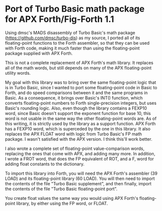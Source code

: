 # Port of Turbo Basic math package for APX Forth/Fig-Forth 1.1

Using dmsc's MADS disassembly of Turbo Basic's math package (https://github.com/dmsc/turbo-dis) as my source, I ported all of
its floating-point functions to the Forth assembler, so that they can be used with Forth code, making it much faster than using
the floating-point package supplied with APX Forth.

This is not a complete replacement of APX Forth's math library. It replaces all of the math words, but still depends on many
of the APX floating-point utility words.

My goal with this library was to bring over the same floating-point logic that is in Turbo Basic, since I wanted to port some
floating-point code in Basic to Forth, and do speed comparisons between it and the same programs in Basic. As a consequence,
it brings over Basic's INT() function, which converts floating-point numbers to Forth single-precision integers, but uses
Basic's rounding logic. Also, even though the library contains a FEXP10 word, since Basic doesn't support the exponent
function for base 10, this word is not usable in the same way the other floating-point words are. As of this writing, it is
strictly used by the library as a support function. APX Forth has a FEXP10 word, which is superceded by the one in this
library. It also replaces the APX FLOAT word with logic from Turbo Basic's FP math package. I wasn't satisfied with the APX
version. I think this'll work better.

I also wrote a complete set of floating-point value-comparison words, replacing the ones that come with APX, and adding many
more. In addition, I wrote a FROT word, that does the FP equivalent of ROT, and a F, word for adding float constants to the
dictionary.

To import this library into Forth, you will need the APX Forth's assembler (39 LOAD) and its floating-point library (60 LOAD).
You will then need to import the contents of the file "Turbo Basic supplement", and then finally, import the contents of the
file "Turbo Basic floating-point port".

You create float values the same way you would using APX Forth's floating-point library, by either using the FP word, or
FLOAT.
